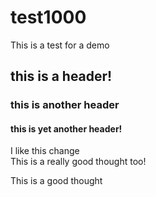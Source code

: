 # test1000

This is a test for a demo

## this is a header!

### this is another header

#### this is yet another header!
I like this change    
This is a really good thought too!    

This is a good thought
